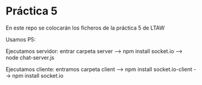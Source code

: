# Práctica 5

En este repo se colocarán los ficheros de la práctica 5 de LTAW

Usamos P5:

Ejecutamos servidor: entrar carpeta server --> npm install socket.io --> node chat-server.js

Ejecutamos cliente: entramos carpeta client --> npm install socket.io-client --> npm install socket.io
